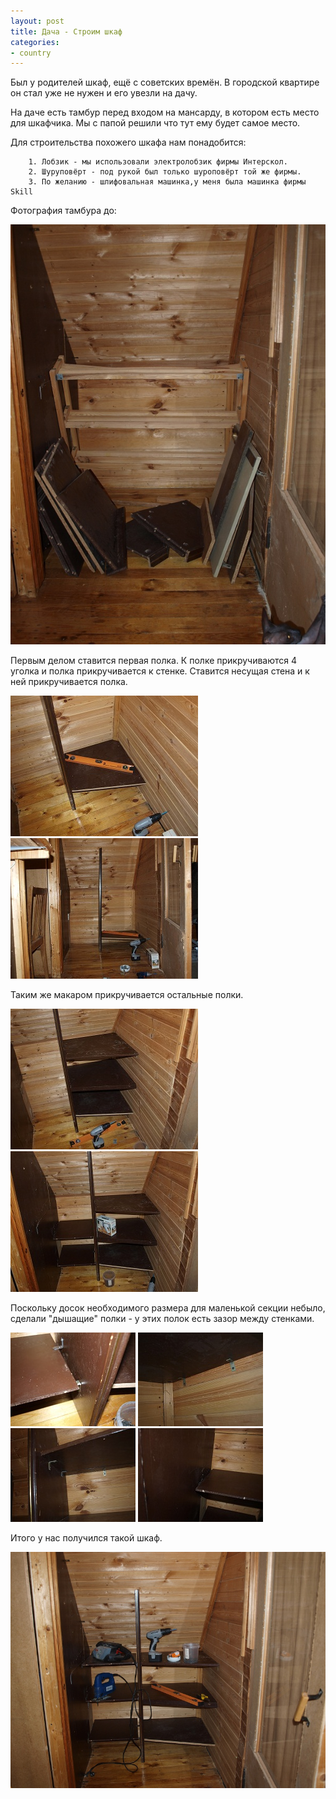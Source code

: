 ```yaml
---
layout: post
title: Дача - Строим шкаф
categories:
- country
---
```

Был у родителей шкаф, ещё с советских времён. В городской квартире он стал уже не нужен и его увезли на дачу.

На даче есть тамбур перед входом на мансарду, в котором есть место для шкафчика. Мы с папой решили что тут ему будет самое место.

Для строительства похожего шкафа нам понадобится:

        1. Лобзик - мы использовали электролобзик фирмы Интерскол.
        2. Шуруповёрт - под рукой был только шуроповёрт той же фирмы.
        3. По желанию - шлифовальная машинка,у меня была машинка фирмы Skill

Фотография тамбура до:

![До работ](/images/story/build1.JPG)

Первым делом ставится первая полка. К полке прикручиваются 4 уголка и полка прикручивается к стенке. Ставится несущая стена и к ней прикручивается полка.

![Часть 1-я](/images/story/Build2.JPG)
![Часть 2](/images/story/build3.JPG)    

Таким же макаром прикручивается остальные полки.

![Часть 3](/images/story/build4.JPG)
![Часть 4](/images/story/build5.JPG)

Поскольку досок необходимого размера для маленькой секции небыло, сделали "дышащие" полки - у этих полок есть зазор между стенками.

![Полочки](/images/story/build.part1.JPG)
![Полочки](/images/story/build.part2.JPG)
![Полочки](/images/story/build.part3.JPG)
![Полочки](/images/story/build.part4.JPG)

Итого у нас получился такой шкаф.

![Финал](/images/story/buildFinal.JPG)